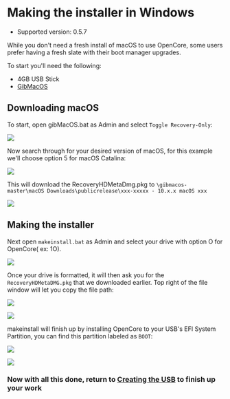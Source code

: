 # Making the installer in Windows

* Supported version: 0.5.7

While you don't need a fresh install of macOS to use OpenCore, some users prefer having a fresh slate with their boot manager upgrades.

To start you'll need the following:
* 4GB USB Stick
* [GibMacOS](https://github.com/corpnewt/gibMacOS)

## Downloading macOS

To start, open gibMacOS.bat as Admin and select `Toggle Recovery-Only`:

![](https://cdn.discordapp.com/attachments/456913818467958789/668211243554963533/unknown.png)

Now search through for your desired version of macOS, for this example we'll choose option 5 for macOS Catalina:

![](https://cdn.discordapp.com/attachments/456913818467958789/668211633105010718/unknown.png)

This will download the RecoveryHDMetaDmg.pkg to `\gibmacos-master\macOS Downloads\publicrelease\xxx-xxxxx - 10.x.x macOS xxx`

![](https://cdn.discordapp.com/attachments/456913818467958789/668211921484382218/unknown.png)

## Making the installer

Next open `makeinstall.bat` as Admin and select your drive with option O for OpenCore( ex: 1O).

![](https://cdn.discordapp.com/attachments/456913818467958789/668213205579071598/unknown.png)

Once your drive is formatted, it will then ask you for the `RecoveryHDMetaDMG.pkg` that we downloaded earlier. Top right of the file window will let you copy the file path:

![](https://cdn.discordapp.com/attachments/456913818467958789/668215775378800640/unknown.png)

![](https://cdn.discordapp.com/attachments/456913818467958789/668221636863852578/unknown-2.png)

makeinstall will finish up by installing OpenCore to your USB's EFI System Partition, you can find this partition labeled as `BOOT`:

![](https://cdn.discordapp.com/attachments/456913818467958789/668221887163400265/unknown.png)

![](https://cdn.discordapp.com/attachments/456913818467958789/668222277195661353/unknown.png)




### Now with all this done, return to [Creating the USB](/installer-guide/opencore-efi.md) to finish up your work

